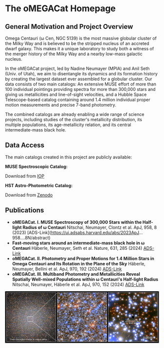 # The oMEGACat Homepage

## General Motivation and Project Overview

Omega Centauri (&omega; Cen, NGC 5139)	is the most massive globular cluster of	the Milky Way and is believed to be the stripped nucleus of an accreted dwarf galaxy. This makes it a unique laboratory to study both a witness of the merger history of the Milky Way	and a nearby low-mass galactic nucleus.

In the oMEGACat	project, led by	Nadine Neumayer	(MPIA) and Anil	Seth (Univ. of Utah), we aim to disentangle its dynamics and its formation history by creating the largest dataset ever assembled for a globular cluster. Our data consists of two main catalogs: An extensive MUSE effort of more than 100 individual pointings providing spectra for more than 300,000 stars and giving us metallicities and line-of-sight velocities, and a Hubble Space Telescope-based catalog containing around 1.4 million individual proper motion measurements and precise 7-band photometry.

The combined catalogs are already enabling a wide range of science projects, including	studies	of the cluster's metallicity distribution, its multiple populations, its age-metallicity relation, and its central intermediate-mass black hole.

## Data Access
The main catalogs created in this project are publicly available:

**MUSE Spectroscopic Catalog:**

Download from [IOP](https://iopscience.iop.org/article/10.3847/1538-4357/acf5db#apjacf5dbt3)

**HST Astro-Photometric Catalog:**

Download from [Zenodo](https://zenodo.org/doi/10.5281/zenodo.11104045)

## Publications

* **oMEGACat. I. MUSE Spectroscopy of 300,000 Stars within the Half-light Radius of &omega; Centauri** Nitschai, Neumayer, Clontz et al. ApJ, 958, 8 (2023) [ADS-Link](https://ui.adsabs.harvard.edu/abs/2023ApJ...
958....8N/abstract)
* **Fast-moving stars around an intermediate-mass black hole in &omega; Centauri** Häberle, Neumayer, Seth et al. Nature, 631, 285 (2024) [ADS-Link](https://ui.adsabs.harvard.edu/abs/2024Natur.631..285H/abstract)
* **oMEGACat. II. Photometry and Proper Motions for 1.4 Million Stars in Omega Centauri and Its Rotation in the Plane of the Sky** Häberle, Neumayer, Bellini et al. ApJ, 970, 192 (2024)  [ADS-Link](https://ui.adsabs.harvard.edu/abs/2024ApJ...970..192H/abstract)
* **oMEGACat. III. Multiband Photometry and Metallicities Reveal Spatially Well-mixed Populations within &omega; Centauri's Half-light Radius** Nitschai, Neumayer, Häberle et al. ApJ, 970, 152 (2024)  [ADS-Link](https://ui.adsabs.harvard.edu/abs/2024ApJ...970..152N/abstract)

![A three panel zoom into the center of Omega Centauri](./pictures/haeberle_2024_all_3_panels_en_150dpi.png)
